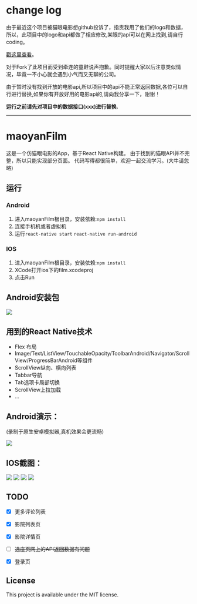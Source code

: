 # change log
由于最近这个项目被猫眼电影想github投诉了，指责我用了他们的logo和数据，所以，此项目中的logo和api都做了相应修改,某眼的api可以在网上找到,请自行coding。

[戳这里查看](https://github.com/github/dmca/blob/master/2016-06-01-Maoyan.md)。

对于Fork了此项目而受到牵连的童鞋说声抱歉。同时提醒大家以后注意类似情况，毕竟一不小心就会遇到小气而又无聊的公司。

由于暂时没有找到开放的电影api,所以项目中的api不能正常返回数据,各位可以自行进行替换,如果你有开放好用的电影api的,请向我分享一下，谢谢！

**运行之前请先对项目中的数据接口(xxx)进行替换.**

---
# maoyanFilm
这是一个仿猫眼电影的App，基于React Native构建。
由于找到的猫眼API并不完整，所以只能实现部分页面。
代码写得都很简单，欢迎一起交流学习。(大牛请忽略)

## 运行
### Android
1. 进入maoyanFilm根目录，安装依赖:`npm install`
2. 连接手机机或者虚拟机
3. 运行`react-native start` `react-native run-android`

### IOS
1. 进入maoyanFilm根目录，安装依赖:`npm install`
2. XCode打开ios下的film.xcodeproj
3. 点击Run

## Android安装包
![](./images/down1.jpg)

## 用到的React Native技术
* Flex 布局
* Image/Text/ListView/TouchableOpacity/ToolbarAndroid/Navigator/ScrollView/ProgressBarAndroid等组件
* ScrollView纵向、横向列表
* Tabbar导航
* Tab选项卡局部切换
* ScrollView上拉加载
* ...

## Android演示：

(录制于原生安卓模拟器,真机效果会更流畅)

![](http://7xn0vc.com1.z0.glb.clouddn.com/image/demo.gif)

## IOS截图：
![](./images/1.png)
![](./images/2.png)
![](./images/3.png)
![](./images/4.jpg)



## TODO
- [X] 更多评论列表
- [X] 影院列表页
- [X] 影院详情页
- [ ] ~~选座页网上的API返回数据有问题~~
- [X] 登录页


## License

This project is available under the MIT license.
